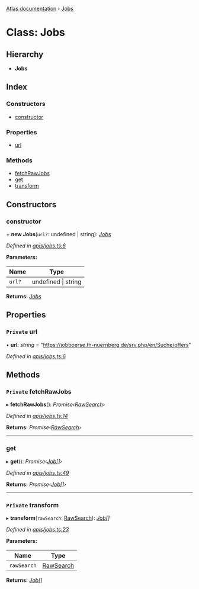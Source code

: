 [Atlas documentation](../globals.md) › [Jobs](jobs.md)

# Class: Jobs

## Hierarchy

* **Jobs**

## Index

### Constructors

* [constructor](jobs.md#constructor)

### Properties

* [url](jobs.md#private-url)

### Methods

* [fetchRawJobs](jobs.md#private-fetchrawjobs)
* [get](jobs.md#get)
* [transform](jobs.md#private-transform)

## Constructors

###  constructor

\+ **new Jobs**(`url?`: undefined | string): *[Jobs](jobs.md)*

*Defined in [apis/jobs.ts:6](https://github.com/chronark/atlas/blob/88749ce/src/apis/jobs.ts#L6)*

**Parameters:**

Name | Type |
------ | ------ |
`url?` | undefined &#124; string |

**Returns:** *[Jobs](jobs.md)*

## Properties

### `Private` url

• **url**: *string* = "https://jobboerse.th-nuernberg.de/srv.php/en/Suche/offers"

*Defined in [apis/jobs.ts:6](https://github.com/chronark/atlas/blob/88749ce/src/apis/jobs.ts#L6)*

## Methods

### `Private` fetchRawJobs

▸ **fetchRawJobs**(): *Promise‹[RawSearch](../interfaces/rawsearch.md)›*

*Defined in [apis/jobs.ts:14](https://github.com/chronark/atlas/blob/88749ce/src/apis/jobs.ts#L14)*

**Returns:** *Promise‹[RawSearch](../interfaces/rawsearch.md)›*

___

###  get

▸ **get**(): *Promise‹[Job](../interfaces/job.md)[]›*

*Defined in [apis/jobs.ts:49](https://github.com/chronark/atlas/blob/88749ce/src/apis/jobs.ts#L49)*

**Returns:** *Promise‹[Job](../interfaces/job.md)[]›*

___

### `Private` transform

▸ **transform**(`rawSearch`: [RawSearch](../interfaces/rawsearch.md)): *[Job](../interfaces/job.md)[]*

*Defined in [apis/jobs.ts:23](https://github.com/chronark/atlas/blob/88749ce/src/apis/jobs.ts#L23)*

**Parameters:**

Name | Type |
------ | ------ |
`rawSearch` | [RawSearch](../interfaces/rawsearch.md) |

**Returns:** *[Job](../interfaces/job.md)[]*
